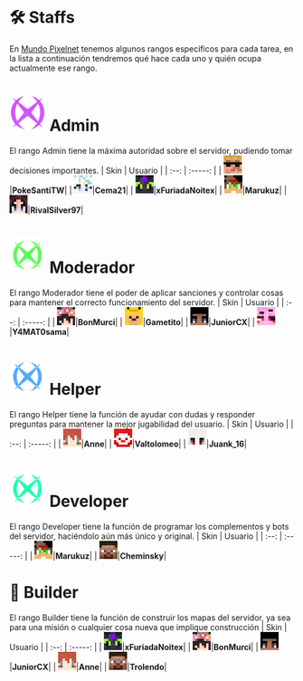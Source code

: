 # 🛠️ Staffs

En [Mundo Pixelnet](../README.md) tenemos algunos rangos específicos para cada tarea, en la lista a continuación tendremos qué hace cada uno y quién ocupa actualmente ese rango.

# ![Admin](../images/Rangos/Admin/adminArc.png) **Admin**
El rango Admin tiene la máxima autoridad sobre el servidor, pudiendo tomar decisiones importantes.
| Skin | Usuario |
| :--: | :-----: |
| ![Skin de PokeSantiTW](../images/Rangos/Dios/PokeSantiTW.png)|**PokeSantiTW**|
| ![Skin de Cema21](../images/Rangos/Dios/Cema21.png)|**Cema21**|
| ![Skin de xFuriadaNoitex](../images/Rangos/Dios/xFuriadaNoitex.png)|**xFuriadaNoitex**|
| ![Skin de Marukuz](../images/Rangos/Admin/Marukuz.png)|**Marukuz**|
| ![Skin de RivalSilver97](../images/Rangos/Admin/RivalSilver97.png)|**RivalSilver97**|

# ![Moderador](../images/Rangos/Mod/modarc.png) **Moderador**
El rango Moderador tiene el poder de aplicar sanciones y controlar cosas para mantener el correcto funcionamiento del servidor.
| Skin | Usuario |
| :--: | :-----: |
| ![Skin de BonMurci](../images/Rangos/Mod/BonMurci.png)|**BonMurci**|
| ![Skin de Gametito](../images/Rangos/Mod/Gametito.png)|**Gametito**|
| ![Skin de JuniorCX](../images/Rangos/Mod/JuniorCX.png)|**JuniorCX**|
| ![Skin de Y4MAT0sama](../images/Rangos/Mod/Y4MAT0sama.png)|**Y4MAT0sama**|

# ![Helper](../images/Rangos/Helper/helperarc.png) **Helper**
El rango Helper tiene la función de ayudar con dudas y responder preguntas para mantener la mejor jugabilidad del usuario.
| Skin | Usuario |
| :--: | :-----: |
| ![Skin de Anne](../images/Rangos/Helper/Anne.png)|**Anne**|
| ![Skin de Valtolomeo](../images/Rangos/Helper/Valtolomeo.png)|**Valtolomeo**|
| ![Skin de Juank_16](../images/Rangos/Helper/Juank_16.png)|**Juank_16**|

# ![Dev](../images/Rangos/Dev/devarc.png) **Developer**
El rango Developer tiene la función de programar los complementos y bots del servidor, haciéndolo aún más único y original.
| Skin | Usuario |
| :--: | :-----: |
| ![Skin de Marukuz](../images/Rangos/Admin/Marukuz.png)|**Marukuz**|
| ![Skin de Cheminsky](../images/Rangos/Helper/Steve.png)|**Cheminsky**|

# 🧱 **Builder**
El rango Builder tiene la función de construir los mapas del servidor, ya sea para una misión o cualquier cosa nueva que implique construcción
| Skin | Usuario |
| :--: | :-----: |
| ![Skin de xFuriadaNoitex](../images/Rangos/Dios/xFuriadaNoitex.png)|**xFuriadaNoitex**|
| ![Skin de BonMurci](../images/Rangos/Mod/BonMurci.png)|**BonMurci**|
| ![Skin de JuniorCX](../images/Rangos/Mod/JuniorCX.png)|**JuniorCX**|
| ![Skin de Anne](../images/Rangos/Helper/Anne.png)|**Anne**|
| ![Skin de Trolendo](../images/Rangos/Helper/Steve.png)|**Trolendo**|

